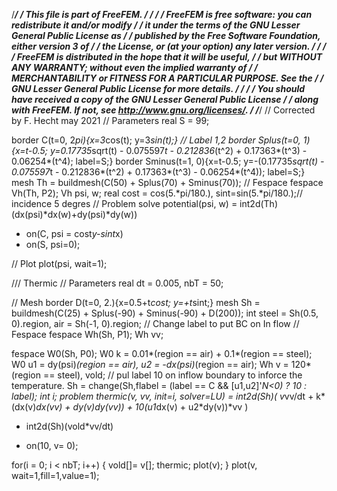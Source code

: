 /****************************************************************************/
/* This file is part of FreeFEM.                                            */
/*                                                                          */
/* FreeFEM is free software: you can redistribute it and/or modify          */
/* it under the terms of the GNU Lesser General Public License as           */
/* published by the Free Software Foundation, either version 3 of           */
/* the License, or (at your option) any later version.                      */
/*                                                                          */
/* FreeFEM is distributed in the hope that it will be useful,               */
/* but WITHOUT ANY WARRANTY; without even the implied warranty of           */
/* MERCHANTABILITY or FITNESS FOR A PARTICULAR PURPOSE.  See the            */
/* GNU Lesser General Public License for more details.                      */
/*                                                                          */
/* You should have received a copy of the GNU Lesser General Public License */
/* along with FreeFEM. If not, see <http://www.gnu.org/licenses/>.          */
/****************************************************************************/
// Corrected by F. Hecht may 2021 
// Parameters
real S = 99;

border C(t=0, 2*pi){x=3*cos(t); y=3*sin(t);} // Label 1,2 
border Splus(t=0, 1){x=t-0.5; y=0.17735*sqrt(t) - 0.075597*t - 0.212836*(t^2) + 0.17363*(t^3) - 0.06254*(t^4); label=S;}
border Sminus(t=1, 0){x=t-0.5; y=-(0.17735*sqrt(t) - 0.075597*t - 0.212836*(t^2) + 0.17363*(t^3) - 0.06254*(t^4)); label=S;}
mesh Th = buildmesh(C(50) + Splus(70) + Sminus(70));
// Fespace
fespace Vh(Th, P2);
Vh psi, w;
real cost = cos(5.*pi/180.), sint=sin(5.*pi/180.);// incidence 5 degres
// Problem
solve potential(psi, w)
  = int2d(Th)(dx(psi)*dx(w)+dy(psi)*dy(w))
  + on(C, psi = cost*y-sint*x) 
  + on(S, psi=0);

// Plot
plot(psi, wait=1);

/// Thermic
// Parameters
real dt = 0.005, nbT = 50;

// Mesh
border D(t=0, 2.){x=0.5+t*cost; y=+t*sint;}
mesh Sh = buildmesh(C(25) + Splus(-90) + Sminus(-90) + D(200));
int steel = Sh(0.5, 0).region, air = Sh(-1, 0).region;
// Change label to put BC on In flow 
// Fespace
fespace Wh(Sh, P1);
Wh  vv;

fespace W0(Sh, P0);
W0 k = 0.01*(region == air) + 0.1*(region == steel);
W0 u1 = dy(psi)*(region == air), u2 = -dx(psi)*(region == air);
Wh v = 120*(region == steel), vold;
// pul label 10 on inflow boundary to inforce the temperature.
Sh = change(Sh,flabel = (label == C &&  [u1,u2]'*N<0) ? 10 : label);
int i;
problem thermic(v, vv, init=i, solver=LU)
  = int2d(Sh)(
      v*vv/dt + k*(dx(v)*dx(vv) + dy(v)*dy(vv))
    + 10*(u1*dx(v) + u2*dy(v))*vv
  )
  - int2d(Sh)(vold*vv/dt)
  + on(10, v= 0);
  

for(i = 0; i < nbT; i++) {
    vold[]= v[];
    thermic;
    plot(v);
}
plot(v, wait=1,fill=1,value=1);
